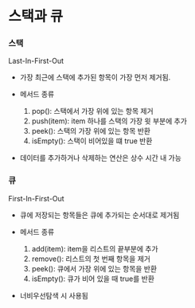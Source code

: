 # 스택과 큐

### 스택

Last-In-First-Out

- 가장 최근에 스택에 추가된 항목이 가장 먼저 제거됨.
- 메서드 종류

  1. pop(): 스택에서 가장 위에 있는 항목 제거
  2. push(item): item 하나를 스택의 가장 윗 부분에 추가
  3. peek(): 스택의 가장 위에 있는 항목 반환
  4. isEmpty(): 스택이 비어있을 떄 true 반환

- 데이터를 추가하거나 삭제하는 연산은 상수 시간 내 가능

### 큐

First-In-First-Out

- 큐에 저장되는 항목들은 큐에 추가되는 순서대로 제거됨
- 메서드 종류

  1. add(item): item을 리스트의 끝부분에 추가
  2. remove(): 리스트의 첫 번째 항목을 제거
  3. peek(): 큐에서 가장 위에 있는 항목을 반환
  4. isEmpty(): 큐가 비어 있을 때 true를 반환

- 너비우선탐색 시 사용됨
